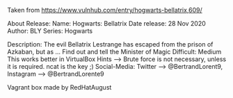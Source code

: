 Taken from https://www.vulnhub.com/entry/hogwarts-bellatrix,609/ 

About Release:
    Name: Hogwarts: Bellatrix
    Date release: 28 Nov 2020
    Author: BLY
    Series: Hogwarts

Description:
    The evil Bellatrix Lestrange has escaped from the prison of Azkaban, but as ... Find out and tell the Minister of Magic
    Difficult: Medium
    This works better in VirtualBox
    Hints --> Brute force is not necessary, unless it is required. ncat is the key ;)
    Social-Media: Twitter --> @BertrandLorent9, Instagram --> @BertrandLorente9 

Vagrant box made by RedHatAugust
